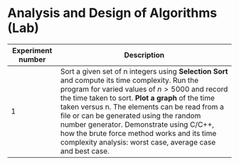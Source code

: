 # Analysis and Design of Algorithms (Lab)

|Experiment number|Description|
|---|---|
|1|Sort a given set of n integers using **Selection Sort** and compute its time complexity. Run the program for varied values of $n > 5000$ and record the time taken to sort. **Plot a graph** of the time taken versus n. The elements can be read from a file or can be generated using the random number generator. Demonstrate using C/C++, how the brute force method works and its time complexity analysis: worst case, average case and best case.|
